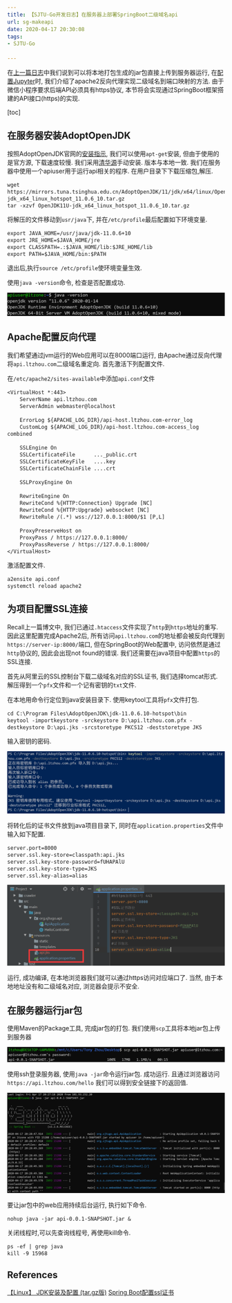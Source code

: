 ```yaml
---
title: 【SJTU-Go开发日志】在服务器上部署SpringBoot二级域名api
url: sg-makeapi
date: 2020-04-17 20:30:08
tags: 
- SJTU-Go

---
```


在[上一篇日志](https://www.ltzhou.com/sg-springinit)中我们说到可以将本地打包生成的jar包直接上传到服务器运行, 在[配置Jupyter](https://www.ltzhou.com/ecs-jupyter)时, 我们介绍了apache2反向代理实现二级域名到端口映射的方法. 由于微信小程序要求后端API必须具有https协议, 本节将会实现通过SpringBoot框架搭建的API接口(https)的实现.

<!-- more -->

[toc]

## 在服务器安装AdoptOpenJDK

按照AdoptOpenJDK官网的[安装指示](https://adoptopenjdk.net/installation.html?variant=openjdk11&jvmVariant=hotspot#linux-pkg), 我们可以使用`apt-get`安装, 但由于使用的是官方源, 下载速度较慢. 我们采用[清华源](https://mirrors.tuna.tsinghua.edu.cn/AdoptOpenJDK/11/jdk/x64/linux/?C=M&O=D)手动安装. 版本与本地一致. 我们在服务器中使用一个apiuser用于运行api相关的程序. 在用户目录下下载压缩包,解压.


```
wget https://mirrors.tuna.tsinghua.edu.cn/AdoptOpenJDK/11/jdk/x64/linux/OpenJDK11U-jdk_x64_linux_hotspot_11.0.6_10.tar.gz
tar -xzvf OpenJDK11U-jdk_x64_linux_hotspot_11.0.6_10.tar.gz
```
将解压的文件移动到`usr/java`下, 并在`/etc/profile`最后配置如下环境变量.
```
export JAVA_HOME=/usr/java/jdk-11.0.6+10
export JRE_HOME=$JAVA_HOME/jre
export CLASSPATH=.:$JAVA_HOME/lib:$JRE_HOME/lib
export PATH=$JAVA_HOME/bin:$PATH
```

退出后,执行`source /etc/profile`使环境变量生效.

使用`java -version`命令, 检查是否配置成功.

![](img/04-17-21-59-07.png)

## Apache配置反向代理

我们希望通过jvm运行的Web应用可以在8000端口运行, 由Apache通过反向代理将`api.ltzhou.com`二级域名重定向. 首先激活下列配置文件.

在`/etc/apache2/sites-available`中添加`api.conf`文件

```
<VirtualHost *:443>
    ServerName api.ltzhou.com
    ServerAdmin webmaster@localhost

    ErrorLog ${APACHE_LOG_DIR}/api-host.ltzhou.com-error_log
    CustomLog ${APACHE_LOG_DIR}/api-host.ltzhou.com-access_log combined

    SSLEngine On
    SSLCertificateFile      ..._public.crt
    SSLCertificateKeyFile   ....key
    SSLCertificateChainFile ....crt

    SSLProxyEngine On

    RewriteEngine On
    RewriteCond %{HTTP:Connection} Upgrade [NC]
    RewriteCond %{HTTP:Upgrade} websocket [NC]
    RewriteRule /(.*) wss://127.0.0.1:8000/$1 [P,L]

    ProxyPreserveHost on
    ProxyPass / https://127.0.0.1:8000/
    ProxyPassReverse / https://127.0.0.1:8000/
</VirtualHost>
```

激活配置文件.
```
a2ensite api.conf
systemctl reload apache2
```

## 为项目配置SSL连接

Recall上一篇博文中, 我们已通过`.htaccess`文件实现了`http`到`https`地址的重写. 因此这里配置完成Apache2后, 所有访问`api.ltzhou.com`的地址都会被反向代理到`https://server-ip:8000/`端口, 但在SpringBoot的Web配置中, 访问依然是通过`http`协议的, 因此会出现not found的错误. 我们还需要在java项目中配置`https`的SSL连接.

首先从阿里云的SSL控制台下载二级域名对应的SSL证书, 我们选择tomcat形式. 解压得到一个`pfx`文件和一个记有密钥的`txt`文件.

在本地用命令行定位到java安装目录下. 使用keytool工具将`pfx`文件打包.

```
cd C:\Program Files\AdoptOpenJDK\jdk-11.0.6.10-hotspot\bin
keytool -importkeystore -srckeystore D:\api.ltzhou.com.pfx -destkeystore D:\api.jks -srcstoretype PKCS12 -deststoretype JKS
```

输入密钥的密码.

![](img/04-17-22-53-05.png)

将转化后的证书文件放到java项目目录下, 同时在`application.properties`文件中输入如下配置.

```
server.port=8000
server.ssl.key-store=classpath:api.jks
server.ssl.key-store-password=fUHAPAlU
server.ssl.key-store-type=JKS
server.ssl.key-alias=alias
```
![](img/04-17-22-54-57.png)

运行, 成功编译, 在本地浏览器我们就可以通过https访问对应端口了. 当然, 由于本地地址没有和二级域名对应, 浏览器会提示不安全.

## 在服务器运行jar包

使用Maven的Package工具, 完成jar包的打包. 我们使用`scp`工具将本地jar包上传到服务器

![](img/04-17-22-57-20.png)

使用ssh登录服务器, 使用`java -jar`命令运行jar包. 成功运行. 且通过浏览器访问`https://api.ltzhou.com/hello` 我们可以得到安全链接下的返回值.

![](img/04-17-22-58-09.png)

要让jar包中的web应用持续后台运行, 执行如下命令.

```
nohup java -jar api-0.0.1-SNAPSHOT.jar &
```

关闭线程时,可以先查询线程号, 再使用kill命令.
```
ps -ef | grep java
kill -9 15968
```


## References

[【Linux】 JDK安装及配置 (tar.gz版)](https://www.cnblogs.com/h--d/p/5071643.html)
[Spring Boot配置ssl证书](https://blog.csdn.net/sinat_40399893/article/details/79860942)